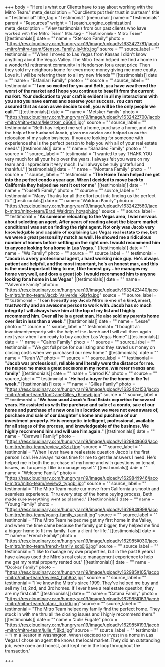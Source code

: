 +++
body = "Here is what our Clients have to say about working with the Mitro Team."
meta_description = "Our clients put their trust in our team"
title = "Testimonial"
title_tag = "Testimonial"
[menu.main]
name = "Testimonials"
parent = "Resources"
weight = 1
[search_engine_optimization]
meta_description = "View testimonials from our past clients who have worked with the Mitro Team"
title_tag = "Testimonials - Mitro Team"
[[testimonials]]
date = ""
name = "Stenson Family"
photo = "https://res.cloudinary.com/hungryram19/image/upload/v1632422781/jacob-mitro/mitro-team/Stenson_Family_is4thb.jpg"
source = ""
source_label = ""
testimonial = "\"When I moved to Las Vegas from Kansas I didn't know anything about the Vegas Valley. The Mitro Team helped me find a home in a wonderful retirement community in Henderson for a great price. Then they sold my neighbors home for even more money giving me more equity. Love it. I will be referring them to all my new friends \""
[[testimonials]]
date = ""
name = "Esfaniari Family"
photo = ""
source = ""
source_label = ""
testimonial = "**\"I am so excited for you and Beth, you have weathered the worst of the market and I hope you continue to benefit from the current market. Your dedication to your craft is evident in all my interactions with you and you have earned and deserve your success. You can rest assured that as soon as we decide to sell, you will be the only people we call.\"**"
[[testimonials]]
date = ""
name = "Metsker Family"
photo = "https://res.cloudinary.com/hungryram19/image/upload/v1632422700/jacob-mitro/mitro-team/Merztker_c666rl.jpg"
source = ""
source_label = ""
testimonial = "Beth has helped me sell a home, purchase a home, and with the help of her husband Jacob, given me advice and helped us on the relocation of my salon business. If you are looking for someone with experience she is the perfect person to help you with all of your real estate needs"
[[testimonials]]
date = ""
name = "Sahadeo Family"
photo = ""
source = ""
source_label = ""
testimonial = "I wanted to say THANK YOU very much for all your help over the years. I always felt you were on my team and i appreciate it very much. I will always be truly grateful and thankful."
[[testimonials]]
date = ""
name = "Montana Family"
photo = ""
source = ""
source_label = ""
testimonial = "**The Home Team helped me get into the perfect condo a year ago. When I decided to move back to California they helped me rent it out for me**"
[[testimonials]]
date = ""
name = "Youseffi Family"
photo = ""
source = ""
source_label = ""
testimonial = "Many Thanks for all the effort put into finding us the perfect fit.​"
[[testimonials]]
date = ""
name = "Waldron Family"
photo = "https://res.cloudinary.com/hungryram19/image/upload/v1632422560/jacob-mitro/mitro-team/Brad_Waldron_hovaph.jpg"
source = ""
source_label = ""
testimonial = "**As someone relocating to the Vegas area, I was nervous about selecting an agent. After years of reading about the bizarre market conditions I was set on finding the right agent. Not only was Jacob very knowledgable and capable of explaining Las Vegas real estate to me, but we were a great personality match as well. He showed me a ridiculous number of homes before settling on the right one. I would recommend him to anyone looking for a home in Las Vegas.**"
[[testimonials]]
date = ""
name = "Wu Family"
photo = ""
source = ""
source_label = ""
testimonial = "**Jacob is a very professional agent, a hard working nice guy. He's always patient and helpful, and the most important, he's an honest man, and this is the most important thing to me, I like honest guy...he manages my home very well, and does a great job. I would recommend him to anyone looking for a home in Las Vegas**"
[[testimonials]]
date = ""
name = "Valverde Family"
photo = "https://res.cloudinary.com/hungryram19/image/upload/v1632422440/jacob-mitro/mitro-team/Jacob_Valverde_k9jzfq.jpg"
source = ""
source_label = ""
testimonial = "**I can honestly say Jacob Mitro is one of a kind, smart, trustworthy and an awesome person to work with. Jacob has so much integrity I will always have him at the top of my list and I highly recommend him. Over all he is a great man. He also sold my parents home over list in less than a week.**"
[[testimonials]]
date = ""
name = "Jesse"
photo = ""
source = ""
source_label = ""
testimonial = "I bought an investment property with the help of the Jacob and I will call them again next year when I am ready to buy another Las Vegas Home​"
[[testimonials]]
date = ""
name = "Cairns Family"
photo = ""
source = ""
source_label = ""
testimonial = "We got full price for our listing and they saved us money on closing costs when we purchased our new home."
[[testimonials]]
date = ""
name = "Terah W."
photo = ""
source = ""
source_label = ""
testimonial = "**Jacob was professional, reliable and literally went the distance for me. He helped me make a great decisions in my home. Will refer friends and family**"
[[testimonials]]
date = ""
name = "Jarrod K."
photo = ""
source = ""
source_label = ""
testimonial = "**He had a buyer for the home in the 1st week.**"
[[testimonials]]
date = ""
name = "Gilles Family"
photo = "https://res.cloudinary.com/hungryram19/image/upload/v1632422153/jacob-mitro/mitro-team/DonDianeGilles_r6mewb.jpg"
source = ""
source_label = ""
testimonial = "**We have used Jacob's Real Estate expertise for several years. He assisted us with the purchase and sale of a condo, sale of our home and purchase of a new one in a location we were not even aware of, purchase and sale of our daughter's home and purchase of our investment property. He is energetic, intelligent, professional, available for all stages of the process, and knowledgeable of the business. We highly recommend him and will use him again.**"
[[testimonials]]
date = ""
name = "Cornwall Family"
photo = "https://res.cloudinary.com/hungryram19/image/upload/v1629849663/jacob-mitro/mitro-team/review_x3zizl.jpg"
source = ""
source_label = ""
testimonial = "When I ever have a real estate question Jacob is the first person I call. He always makes time for me to get the answers I need. He's helped me in both the purchase of my home and with questions on tenant issues, as I property I like to manage myself."
[[testimonials]]
date = ""
name = "Welcome Family"
photo = "https://res.cloudinary.com/hungryram19/image/upload/v1629849946/jacob-mitro/mitro-team/review2_typqbl.jpg"
source = ""
source_label = ""
testimonial = "The Mitro Team made our move from California a smooth and seamless experience. Thru every step of the home buying process, Beth made sure everything went as planned."
[[testimonials]]
date = ""
name = "Young Family"
photo = "https://res.cloudinary.com/hungryram19/image/upload/v1629849998/jacob-mitro/mitro-team/young-family_xsumlt.jpg"
source = ""
source_label = ""
testimonial = "The Mitro Team helped me get my first home in the Valley, and when the time came because the family got bigger, they helped me find a bigger home to fit my family. I am a client for life."
[[testimonials]]
date = ""
name = "French Family"
photo = "https://res.cloudinary.com/hungryram19/image/upload/v1629850030/jacob-mitro/mitro-team/french-family_scb0j6.jpg"
source = ""
source_label = ""
testimonial = "I like to manage my own properties, but in the past 8 years I have always used the Mitro's real estate management experience to help me get my rental property rented out."
[[testimonials]]
date = ""
name = "Booker Family"
photo = "https://res.cloudinary.com/hungryram19/image/upload/v1629850105/jacob-mitro/mitro-team/review4_hah8oz.jpg"
source = ""
source_label = ""
testimonial = "I've know the Mitro's since 1999. They've helped me buy and sell my 1st, 2nd, and 3rd homes. If I ever have a real estate question, they are my first call."
[[testimonials]]
date = ""
name = "Catana Family"
photo = "https://res.cloudinary.com/hungryram19/image/upload/v1629850163/jacob-mitro/mitro-team/catana_lbxb0i.jpg"
source = ""
source_label = ""
testimonial = "The Mitro Team helped my family find the perfect home. They stuck in with me thru all the closing issues and I highly recommend them."
[[testimonials]]
date = ""
name = "Julie Fugate"
photo = "https://res.cloudinary.com/hungryram19/image/upload/v1629850193/jacob-mitro/mitro-team/julie_fjj8kd.jpg"
source = ""
source_label = ""
testimonial = "I'm a Realtor in Washington. When I decided to invest in a home in Las Vegas I chose an agent the knows the local market. They did an outstanding job, were open and honest, and kept me in the loop throughout the transaction."

+++
